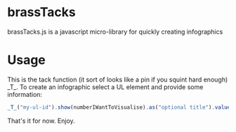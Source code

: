 brassTacks
==========

brassTacks.js is a javascript micro-library for quickly creating infographics

Usage
=====
This is the tack function (it sort of looks like a pin if you squint hard enough) \_T\_.
To create an infographic select a UL element and provide some information:
```javascript
_T_("my-ul-id").show(numberIWantToVisualise).as("optional title").value(valueOfReferenceItem).image("urlToImage").go();
```

That's it for now. Enjoy.
